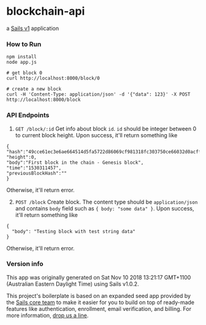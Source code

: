 # blockchain-api

a [Sails v1](https://sailsjs.com) application


### How to Run
```
npm install
node app.js

# get block 0
curl http://localhost:8000/block/0

# create a new block
curl -H 'Content-Type: application/json' -d '{"data": 123}' -X POST http://localhost:8000/block
```

### API Endpoints
1. `GET /block/:id`
Get info about block `id`. `id` should be integer between 0 to current block height. Upon success, it'll return something like

```
{
"hash":"49cce61ec3e6ae664514d5fa5722d86069cf981318fc303750ce66032d0acff3",
"height":0,
"body":"First block in the chain - Genesis block",
"time":"1530311457",
"previousBlockHash":""
}
```

Otherwise, it'll return error.

2. `POST /block`
Create block. The content type should be `application/json` and contains `body` field such as `{ body: "some data" }`. Upon success, it'll return
something like
```
{
  "body": "Testing block with test string data"
}
```

Otherwise, it'll return error.

### Version info

This app was originally generated on Sat Nov 10 2018 13:21:17 GMT+1100 (Australian Eastern Daylight Time) using Sails v1.0.2.

<!-- Internally, Sails used [`sails-generate@1.15.28`](https://github.com/balderdashy/sails-generate/tree/v1.15.28/lib/core-generators/new). -->


This project's boilerplate is based on an expanded seed app provided by the [Sails core team](https://sailsjs.com/about) to make it easier for you to build on top of ready-made features like authentication, enrollment, email verification, and billing.  For more information, [drop us a line](https://sailsjs.com/support).


<!--
Note:  Generators are usually run using the globally-installed `sails` CLI (command-line interface).  This CLI version is _environment-specific_ rather than app-specific, thus over time, as a project's dependencies are upgraded or the project is worked on by different developers on different computers using different versions of Node.js, the Sails dependency in its package.json file may differ from the globally-installed Sails CLI release it was originally generated with.  (Be sure to always check out the relevant [upgrading guides](https://sailsjs.com/upgrading) before upgrading the version of Sails used by your app.  If you're stuck, [get help here](https://sailsjs.com/support).)
-->

